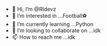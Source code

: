 - 👋 Hi, I’m @RIdevz
- 👀 I’m interested in ...Football⚽
- 🌱 I’m currently learning ...Python
- 💞️ I’m looking to collaborate on ...idk
- 📫 How to reach me ...idk

<!---
RIdevz/RIdevz is a ✨ special ✨ repository because its `README.md` (this file) appears on your GitHub profile.
You can click the Preview link to take a look at your changes.
--->
